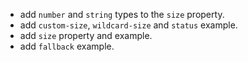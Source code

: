 - add `number` and `string` types to the `size` property.
- add `custom-size`, `wildcard-size` and `status` example.
- add `size` property and example.
- add `fallback` example.
